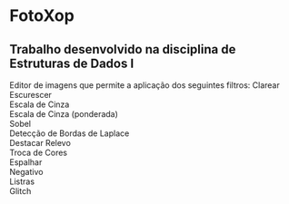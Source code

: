 # FotoXop
## Trabalho desenvolvido na disciplina de Estruturas de Dados I

Editor de imagens que permite a aplicação dos seguintes filtros:
  Clarear  
  Escurescer  
  Escala de Cinza  
  Escala de Cinza (ponderada)  
  Sobel  
  Detecção de Bordas de Laplace  
  Destacar Relevo  
  Troca de Cores  
  Espalhar  
  Negativo  
  Listras  
  Glitch  
